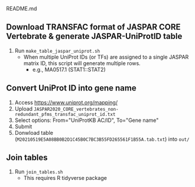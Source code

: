 README.md

## Download TRANSFAC format of JASPAR CORE Vertebrate & generate JASPAR-UniProtID table

1. Run `make_table_jaspar_uniprot.sh`
	- When multiple UniProt IDs (or TFs) are assigned to a single JASPAR matrix ID, this script will generate multiple rows.
		- e.g., MA0517.1 (STAT1::STAT2)


## Convert UniProt ID into gene name

1. Access https://www.uniprot.org/mapping/
2. Upload `JASPAR2020_CORE_vertebrates_non-redundant_pfms_transfac_uniprot_id.txt`
3. Select options: From="UniProtKB AC/ID", To="Gene name"
4. Submit
5. Donwload table (`M20210519E5A08BB0B2D1C45B0C7BC3B55FD265561F1B55A.tab.txt`) into `out/`

## Join tables

1. Run `join_tables.sh`
	- This requires R tidyverse package



